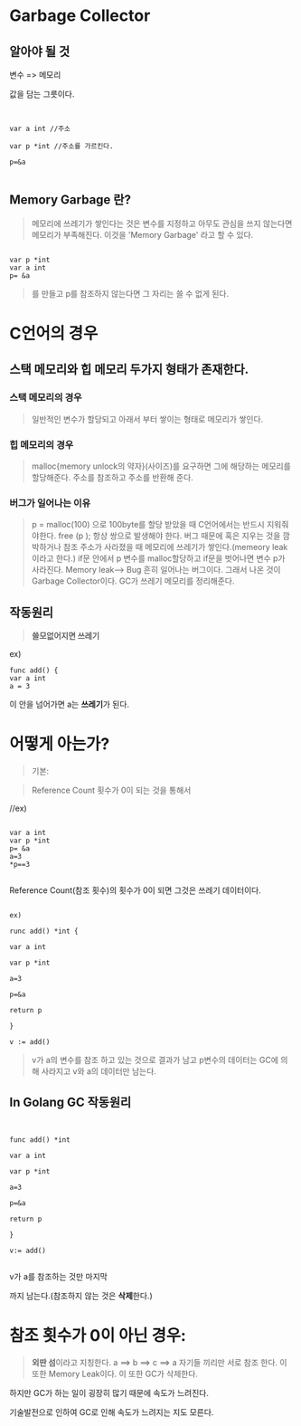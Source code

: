 Garbage Collector
===================

## 알아야 될 것

변수 => 메모리

값을 담는 그릇이다.

<pre><code>

var a int //주소

var p *int //주소를 가르킨다.

p=&a

</code></pre>

## Memory Garbage 란?

> 메모리에 쓰레기가 쌓인다는 것은
변수를 지정하고 아무도 관심을 쓰지 않는다면 메모리가 부족해진다.
이것을 'Memory Garbage' 라고 할 수 있다.
<pre><code>
var p *int
var a int
p= &a
</code></pre>
> 를 만들고 p를 참조하지 않는다면 그 자리는 쓸 수 없게 된다.

  

# C언어의 경우

## 스택 메모리와 힙 메모리 두가지 형태가 존재한다.
### 스택 메모리의 경우

>일반적인 변수가 할당되고 아래서 부터 쌓이는 형태로 메모리가 쌓인다.
### 힙 메모리의 경우

>malloc{memory unlock의 약자}(사이즈)를 요구하면 그에 해당하는 메모리를 할당해준다.
주소를 참조하고 주소를 반환해 준다.
### 버그가 일어나는 이유
>p = malloc(100) 으로 100byte를 할당 받았을 때 C언어에서는 반드시 지워줘야한다.
free  (p ); 항상 쌍으로 발생해야 한다.
버그 때문에 혹은 지우는 것을 깜박하거나 참조 주소가 사라졌을 때 메모리에 쓰레기가 쌓인다.(memeory leak이라고 한다.)
if문 안에서 p 변수를 malloc할당하고 if문을 벗어나면 변수 p가 사라진다.
Memory leak--> Bug 흔히 일어나는 버그이다.
그래서 나온 것이 Garbage Collector이다.
GC가 쓰레기 메모리를 정리해준다.

  

## 작동원리

>**쓸모없어지면 쓰레기**

ex)
<pre><code>func add() {
var a int
a = 3
</code></pre>

이 안을 넘어가면 a는 **쓰레기**가 된다.

  

# 어떻게 아는가?

>기본:

>Reference Count 횟수가 0이 되는 것을 통해서

//ex)
<pre><code>
var a int
var p *int
p= &a
a=3
*p==3

</code></pre>
Reference Count(참조 횟수)의 횟수가 0이 되면 그것은 쓰레기 데이터이다.
<pre><code>
ex)

runc add() *int {

var a int

var p *int

a=3

p=&a

return p

}

v := add()
</code></pre>

>v가 a의 변수를 참조 하고 있는 것으로 결과가 남고
p변수의 데이터는 GC에 의해 사라지고 v와 a의 데이터만 남는다.

  

## In Golang GC 작동원리

<pre><code>

func add() *int

var a int

var p *int

a=3

p=&a

return p

}

v:= add()

</code></pre>

v가 a를 참조하는 것만 마지막

까지 남는다.(참조하지 않는 것은 **삭제**한다.)

  
  

# 참조 횟수가 0이 아닌 경우:

>**외딴 섬**이라고 지칭한다.
a ==> b ==> c ==> a
자기들 끼리만 서로 참조 한다. 이 또한 Memory Leak이다.
이 또한 GC가 삭제한다.
  

하지만 GC가 하는 일이 굉장히 많기 때문에 속도가 느려진다.

기술발전으로 인하여 GC로 인해 속도가 느려지는 지도 모른다.